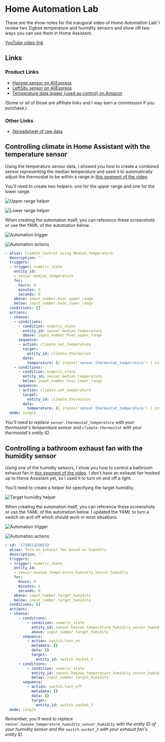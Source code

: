 # Home Automation Lab

These are the show notes for the inaugural video of Home Automation Lab! I review two Zigbee temperature and humidity sensors and show off two ways you can use them in Home Assistant.

[YouTube video link](https://youtu.be/9C3O-FpfVZY)

## Links

### Product Links

* [Haozee sensor on AliExpress](https://u.loganbibby.com/haozeetemperaturehumiditysensor)
* [LeftSitu sensor on AliExpress](https://u.loganbibby.com/leftsitutemperaturehumiditysensor)
* [Temperature data logger (used as control) on Amazon](https://u.loganbibby.com/tempdatalogger)

(Some or all of those are affiliate links and I may earn a commission if you purchase.)

### Other Links

* [Spreadsheet of raw data](https://u.loganbibby.com/haltemphumidsensordata)

## Controlling climate in Home Assistant with the temperature sensor

Using the temperature sensor data, I showed you how to create a combined sensor representing the median temperature and used it to automatically adjust the thermostat to be within a range in [this segment of the video](https://www.youtube.com/watch?v=9C3O-FpfVZY&t=400s).

You'll need to create two helpers: one for the upper range and one for the lower range.

![Upper range helper](./assets/hvaccontrol_helpers_hvacupperrange.png)

![Lower range helper](./assets/hvaccontrol_helpers_hvaclowerrange.png)

When creating the automation itself, you can reference these screenshots or use the YAML of the automation below.

![Automation trigger](./assets/hvaccontrol_automation_trigger.png)

![Automation actions](./assets/hvaccontrol_automation_actions.png)

```yaml
- alias: Climate Control using Median Temperature
  description: ''
  triggers:
  - trigger: numeric_state
    entity_id:
    - sensor.median_temperature
    for:
      hours: 0
      minutes: 5
      seconds: 0
    above: input_number.hvac_upper_range
    below: input_number.hvac_lower_range
  conditions: []
  actions:
  - choose:
    - conditions:
      - condition: numeric_state
        entity_id: sensor.median_temperature
        above: input_number.hvac_upper_range
      sequence:
      - action: climate.set_temperature
        target:
          entity_id: climate.thermostat
        data:
          temperature: {{ states('sensor.thermostat_temperature') | int - ( states('input_number.hvac_upper_range') | int - states('sensor.thermostat_temperature') | int ) }}
    - conditions:
      - condition: numeric_state
        entity_id: sensor.median_temperature
        below: input_number.hvac_lower_range
      sequence:
      - action: climate.set_temperature
        target:
          entity_id: climate.thermostat
        data:
          temperature: {{ states('sensor.thermostat_temperature') | int + ( states('sensor.thermostat_temperature') | int ) - states('input_number.hvac_lower_range') | int }}
  mode: single
```

*You'll need to replace `sensor.thermostat_temperature` with your thermostat's temperature sensor and `climate.thermostat` with your thermostat's entity ID.*

## Controlling a bathroom exhaust fan with the humidity sensor

Using one of the humidty sensors, I show you how to control a bathroom exhaust fan in [this segment of the video](https://www.youtube.com/watch?v=9C3O-FpfVZY&t=800s). I don't have an exhaust fan hooked up to Home Assistant yet, so I used it to turn on and off a light. 

You'll need to create a helper for specifying the target humidity.

![Target humidity helper](./assets/exhaustfan_helpers_targethumidity.png)

When creating the automation itself, you can reference these screenshots or use the YAML of the automation below. I updated the YAML to turn a switch on and off which should work in most situations. 

![Automation trigger](./assets/exhaustfan_automation_trigger.png)

![Automation actions](./assets/exhaustfan_automation_actions.png)

```yaml
- id: '1738513256532'
  alias: Turn on exhaust fan based on humidity
  description: ''
  triggers:
  - trigger: numeric_state
    entity_id:
    - sensor.haozee_temperature_humidity_sensor_humidity
    for:
      hours: 0
      minutes: 1
      seconds: 0
    above: input_number.target_humidity
    below: input_number.target_humidity
  conditions: []
  actions:
  - choose:
	  - conditions:
		  - condition: numeric_state
			entity_id: sensor.haozee_temperature_humidity_sensor_humidity
			above: input_number.target_humidity
		sequence:
		  - action: switch.turn_on
			metadata: {}
			data: {}
			target:
			  entity_id: switch.socket_3
	  - conditions:
		  - condition: numeric_state
			entity_id: sensor.haozee_temperature_humidity_sensor_humidity
			below: input_number.target_humidity
		sequence:
		  - action: switch.turn_off
			metadata: {}
			data: {}
			target:
			  entity_id: switch.socket_3
  mode: single
```

*Remember, you'll need to replace `sensor.haozee_temperature_humidity_sensor_humidity` with the entity ID of your humidity sensor and the `switch.socket_3` with your exhaust fan's entity ID.*